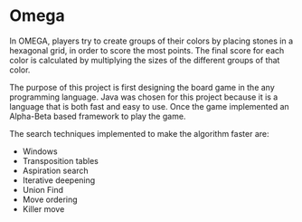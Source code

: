# Omega
In OMEGA, players try to create groups of their colors by placing stones in a hexagonal grid, in order to score the most points. 
The final score for each color is calculated by multiplying the sizes of the different groups of that color.

The purpose of this project is first designing the board game in the any programming language. Java was chosen for this project because
it is a language that is both fast and easy to use. Once the game implemented an Alpha-Beta based framework to play the game. 

The search techniques implemented to make the algorithm faster are:
  - Windows
  - Transposition tables
  - Aspiration search
  - Iterative deepening
  - Union Find
  - Move ordering
  - Killer move
